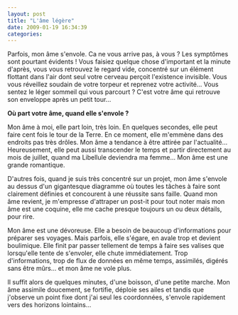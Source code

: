 ```yaml
---
layout: post
title: "L'âme légère"
date: 2009-01-19 16:34:39
categories:
---
```


Parfois, mon âme s'envole. Ca ne vous arrive pas, à vous&nbsp;? Les symptômes sont pourtant évidents&nbsp;! Vous faisiez quelque chose d'important et la minute d'après, vous vous retrouvez le regard vide, concentré sur un élément flottant dans l'air dont seul votre cerveau perçoit l'existence invisible. Vous vous réveillez soudain de votre torpeur et reprenez votre activité… Vous sentez le léger sommeil qui vous parcourt&nbsp;? C'est votre âme qui retrouve son enveloppe après un petit tour…

**Où part votre âme, quand elle s'envole&nbsp;?**

Mon âme à moi, elle part loin, très loin. En quelques secondes, elle peut faire cent fois le tour de la Terre. En ce moment, elle m'emmène dans des endroits pas très drôles. Mon âme a tendance à être attirée par l'actualité… Heureusement, elle peut aussi transcender le temps et partir directement au mois de juillet, quand ma Libellule deviendra ma femme… Mon âme est une grande romantique.

D'autres fois, quand je suis très concentré sur un projet, mon âme s'envole au dessus d'un gigantesque diagramme où toutes les tâches à faire sont clairement définies et concourent à une réussite sans faille. Quand mon âme revient, je m'empresse d'attraper un post-it pour tout noter mais mon âme est une coquine, elle me cache presque toujours un ou deux détails, pour rire.

Mon âme est une dévoreuse. Elle a besoin de beaucoup d'informations pour préparer ses voyages. Mais parfois, elle s'égare, en avale trop et devient boulimique. Elle finit par passer tellement de temps à faire ses valises que lorsqu'elle tente de s'envoler, elle chute immédiatement. Trop d'informations, trop de flux de données en même temps, assimilés, digérés sans être mûrs… et mon âme ne vole plus.

Il suffit alors de quelques minutes, d'une boisson, d'une petite marche. Mon âme assimile doucement, se fortifie, déploie ses ailes et tandis que j'observe un point fixe dont j'ai seul les coordonnées, s'envole rapidement vers des horizons lointains…
